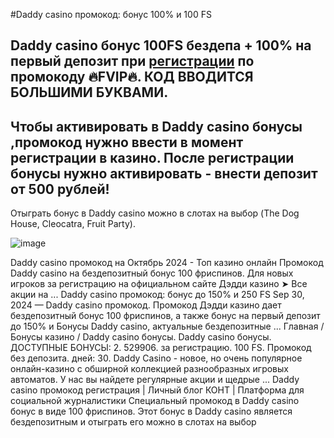 #Daddy casino промокод: бонус 100% и 100 FS

## Daddy casino бонус 100FS бездепа + 100% на первый депозит при [регистрации](https://linksc.ru/daddy_fvip) по промокоду 🔥FVIP🔥. КОД ВВОДИТСЯ БОЛЬШИМИ БУКВАМИ.

## Чтобы активировать в Daddy casino бонусы ,промокод нужно ввести в момент регистрации в казино. После регистрации бонусы нужно активировать - внести депозит от 500 рублей!

Отыграть бонус в Daddy casino можно в слотах на выбор (The Dog House, Cleocatra, Fruit Party).


![image](https://github.com/user-attachments/assets/e4f18a8d-de79-4e78-b3e6-9112e70965c7)

Daddy casino промокод на Октябрь 2024 - Топ казино онлайн Промокод Daddy casino на бездепозитный бонус 100 фриспинов. Для новых игроков за регистрацию на официальном сайте Дэдди казино ➤ Все акции на ... Daddy casino промокод: бонус до 150% и 250 FS Sep 30, 2024 — Daddy casino промокод. Промокод Дэдди казино дает бездепозитный бонус 100 фриспинов, а также бонус на первый депозит до 150% и Бонусы Daddy casino, актуальные бездепозитные ... Главная / Бонусы казино / Daddy casino бонусы. Daddy casino бонусы. ДОСТУПНЫЕ БОНУСЫ: 2. 529906. за регистрацию. 100 FS. Промокод без депозита. дней: 30. Daddy Casino - новое, но очень популярное онлайн-казино с обширной коллекцией разнообразных игровых автоматов. У нас вы найдете регулярные акции и щедрые ... Daddy casino промокод регистрация | Личный блог КОНТ | Платформа для социальной журналистики Специальный промокод в Daddy casino бонус в виде 100 фриспинов. Этот бонус в Daddy casino является бездепозитным и отыграть его можно в слотах на выбор
